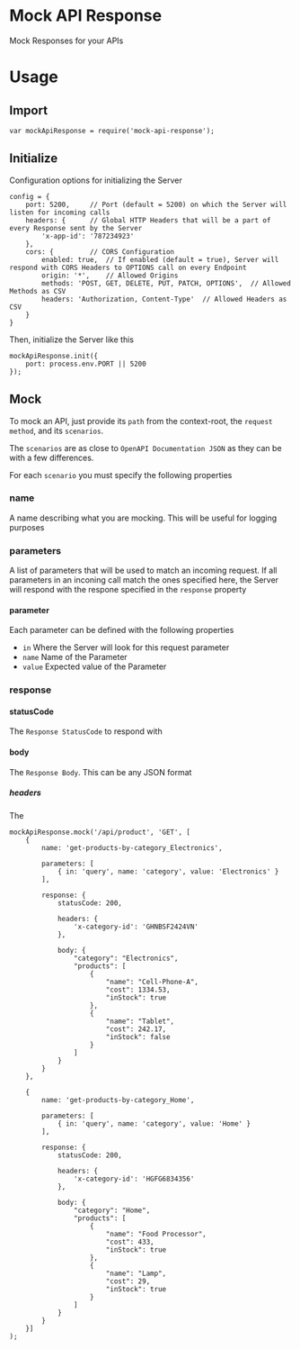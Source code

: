 # Mock API Response
Mock Responses for your APIs

# Usage
## Import
```
var mockApiResponse = require('mock-api-response');
```

## Initialize
Configuration options for initializing the Server
```
config = {
    port: 5200,     // Port (default = 5200) on which the Server will listen for incoming calls
    headers: {      // Global HTTP Headers that will be a part of every Response sent by the Server
        'x-app-id': '787234923' 
    }, 
    cors: {         // CORS Configuration
        enabled: true,  // If enabled (default = true), Server will respond with CORS Headers to OPTIONS call on every Endpoint
        origin: '*',    // Allowed Origins
        methods: 'POST, GET, DELETE, PUT, PATCH, OPTIONS',  // Allowed Methods as CSV
        headers: 'Authorization, Content-Type'  // Allowed Headers as CSV
    }
}
```

Then, initialize the Server like this
```
mockApiResponse.init({
    port: process.env.PORT || 5200
});
```

## Mock
To mock an API, just provide its `path` from the context-root, the `request method`, and its `scenarios`. 

The `scenarios` are as close to `OpenAPI Documentation JSON` as they can be with a few differences.

For each `scenario` you must specify the following properties 
### name
A name describing what you are mocking. This will be useful for logging purposes

### parameters
A list of parameters that will be used to match an incoming request. If all parameters in an inconing call match the ones specified here, the Server will respond with the respone specified in the `response` property

#### parameter
Each parameter can be defined with the following properties
- `in` Where the Server will look for this request parameter
- `name` Name of the Parameter
- `value` Expected value of the Parameter

### response
#### statusCode
The `Response StatusCode` to respond with

#### body
The `Response Body`. This can be any JSON format

##### headers
The 


```
mockApiResponse.mock('/api/product', 'GET', [
    {
        name: 'get-products-by-category_Electronics',

        parameters: [
            { in: 'query', name: 'category', value: 'Electronics' }
        ],

        response: {
            statusCode: 200,

            headers: {
                'x-category-id': 'GHNBSF2424VN'
            },

            body: {
                "category": "Electronics",
                "products": [
                    {
                        "name": "Cell-Phone-A",
                        "cost": 1334.53,
                        "inStock": true
                    },
                    {
                        "name": "Tablet",
                        "cost": 242.17,
                        "inStock": false
                    }
                ]
            }
        }
    },

    {
        name: 'get-products-by-category_Home',

        parameters: [
            { in: 'query', name: 'category', value: 'Home' }
        ],

        response: {
            statusCode: 200,

            headers: {
                'x-category-id': 'HGFG6834356'
            },

            body: {
                "category": "Home",
                "products": [
                    {
                        "name": "Food Processor",
                        "cost": 433,
                        "inStock": true
                    },
                    {
                        "name": "Lamp",
                        "cost": 29,
                        "inStock": true
                    }
                ]
            }
        }
    }]
);
```